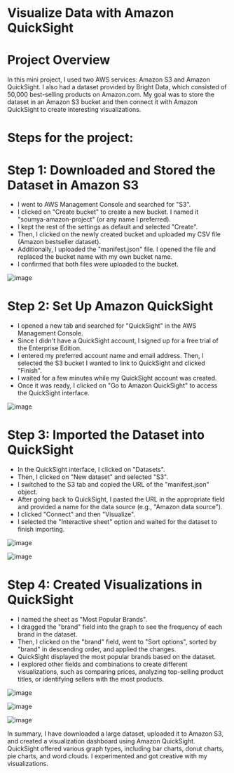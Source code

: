 # Visualize Data with Amazon QuickSight 

# Project Overview

In this mini project, I used two AWS services: Amazon S3 and Amazon QuickSight. 
I also had a dataset provided by Bright Data, which consisted of 50,000 best-selling products on Amazon.com. 
My goal was to store the dataset in an Amazon S3 bucket and then connect it with Amazon QuickSight to create interesting visualizations.

# Steps for the project:

# Step 1: Downloaded and Stored the Dataset in Amazon S3

* I went to AWS Management Console and searched for "S3".
*	I clicked on "Create bucket" to create a new bucket. I named it "soumya-amazon-project" (or any name I preferred).
*	I kept the rest of the settings as default and selected "Create".
*	Then, I clicked on the newly created bucket and uploaded my CSV file (Amazon bestseller dataset).
*	Additionally, I uploaded the "manifest.json" file. I opened the file and replaced the bucket name with my own bucket name.
*	I confirmed that both files were uploaded to the bucket.

![image](https://github.com/vsoumya-github/AWS-project-Quicksight/assets/137465090/460de6b6-8b1b-4ce2-bc93-dd316718cab0)

 
# Step 2: Set Up Amazon QuickSight

*	I opened a new tab and searched for "QuickSight" in the AWS Management Console.
*	Since I didn't have a QuickSight account, I signed up for a free trial of the Enterprise Edition.
*	I entered my preferred account name and email address. Then, I selected the S3 bucket I wanted to link to QuickSight and clicked "Finish".
*	I waited for a few minutes while my QuickSight account was created.
*	Once it was ready, I clicked on "Go to Amazon QuickSight" to access the QuickSight interface.

  ![image](https://github.com/vsoumya-github/AWS-project-Quicksight/assets/137465090/cb83e395-eda8-4792-8e27-f33e9794ed45)


# Step 3: Imported the Dataset into QuickSight

*	In the QuickSight interface, I clicked on "Datasets".
*	Then, I clicked on "New dataset" and selected "S3".
*	I switched to the S3 tab and copied the URL of the "manifest.json" object.
*	After going back to QuickSight, I pasted the URL in the appropriate field and provided a name for the data source (e.g., "Amazon data source").
*	I clicked "Connect" and then "Visualize".
* I selected the "Interactive sheet" option and waited for the dataset to finish importing.

![image](https://github.com/vsoumya-github/AWS-project-Quicksight/assets/137465090/fe924b0c-0695-48c5-bfcb-ee6cb8b29d06)

![image](https://github.com/vsoumya-github/AWS-project-Quicksight/assets/137465090/c1ae3307-f8e7-4a0f-a721-20b60456b0cc)


# Step 4: Created Visualizations in QuickSight

*	I named the sheet as "Most Popular Brands".
*	I dragged the "brand" field into the graph to see the frequency of each brand in the dataset.
*	Then, I clicked on the "brand" field, went to "Sort options", sorted by "brand" in descending order, and applied the changes.
*	QuickSight displayed the most popular brands based on the dataset.
*	I explored other fields and combinations to create different visualizations, such as comparing prices, analyzing top-selling product titles, or identifying sellers with the most products.

![image](https://github.com/vsoumya-github/AWS-project-Quicksight/assets/137465090/e3411d8a-fa02-4c5e-a075-aed6cd7573e2)

![image](https://github.com/vsoumya-github/AWS-project-Quicksight/assets/137465090/ce43e44b-24ef-4c94-98de-71d16dfbee2e)

![image](https://github.com/vsoumya-github/AWS-project-Quicksight/assets/137465090/f718cf7f-1bc7-451d-8ac2-889589cf537e)


In summary, I have downloaded a large dataset, uploaded it to Amazon S3, and created a visualization dashboard using Amazon QuickSight. QuickSight offered various graph types, including bar charts, donut charts, pie charts, and word clouds. I experimented and got creative with my visualizations.


